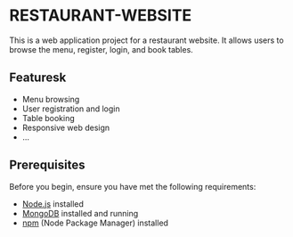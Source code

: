 # RESTAURANT-WEBSITE


This is a web application project for a restaurant website. It allows users to browse the menu, register, login, and book tables.

## Featuresk
- Menu browsing
- User registration and login
- Table booking
- Responsive web design
- ...

## Prerequisites
Before you begin, ensure you have met the following requirements:
- [Node.js](https://nodejs.org/) installed
- [MongoDB](https://www.mongodb.com/) installed and running
- [npm](https://www.npmjs.com/) (Node Package Manager) installed
